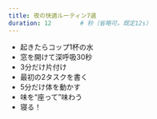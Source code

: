 ```yaml
---
title: 夜の快適ルーティン7選
duration: 12        # 秒（省略可。既定12s）
---
```


- 起きたらコップ1杯の水
- 窓を開けて深呼吸30秒
- 3分だけ片付け
- 最初の2タスクを書く
- 5分だけ体を動かす
- 味を“座って”味わう
- 寝る！
